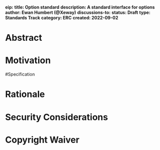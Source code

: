 **eip:**
**title: Option standard**
**description: A standard interface for options**
**author: Ewan Humbert (@Xeway)**
**discussions-to:**
**status: Draft**
**type: Standards Track**
**category: ERC**
**created: 2022-09-02**

# Abstract
# Motivation
#Specification
# Rationale
# Security Considerations
# Copyright Waiver
